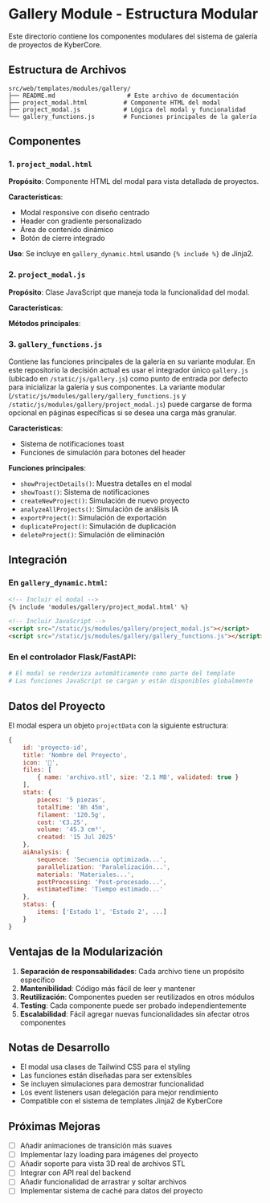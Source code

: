 # Gallery Module - Estructura Modular

Este directorio contiene los componentes modulares del sistema de galería de proyectos de KyberCore.

## Estructura de Archivos

```
src/web/templates/modules/gallery/
├── README.md                    # Este archivo de documentación
├── project_modal.html          # Componente HTML del modal
├── project_modal.js            # Lógica del modal y funcionalidad
└── gallery_functions.js        # Funciones principales de la galería
```

## Componentes

### 1. `project_modal.html`
**Propósito**: Componente HTML del modal para vista detallada de proyectos.

**Características**:
- Modal responsive con diseño centrado
- Header con gradiente personalizado
- Área de contenido dinámico
- Botón de cierre integrado

**Uso**: Se incluye en `gallery_dynamic.html` usando `{% include %}` de Jinja2.

### 2. `project_modal.js`
**Propósito**: Clase JavaScript que maneja toda la funcionalidad del modal.

**Características**:

**Métodos principales**:

### 3. `gallery_functions.js`
Contiene las funciones principales de la galería en su variante modular. En este repositorio la decisión actual es usar el integrador único `gallery.js` (ubicado en `/static/js/gallery.js`) como punto de entrada por defecto para inicializar la galería y sus componentes. La variante modular (`/static/js/modules/gallery/gallery_functions.js` y `/static/js/modules/gallery/project_modal.js`) puede cargarse de forma opcional en páginas específicas si se desea una carga más granular.

**Características**:
- Sistema de notificaciones toast
- Funciones de simulación para botones del header

**Funciones principales**:
- `showProjectDetails()`: Muestra detalles en el modal
- `showToast()`: Sistema de notificaciones
- `createNewProject()`: Simulación de nuevo proyecto
- `analyzeAllProjects()`: Simulación de análisis IA
- `exportProject()`: Simulación de exportación
- `duplicateProject()`: Simulación de duplicación
- `deleteProject()`: Simulación de eliminación

## Integración

### En `gallery_dynamic.html`:

```html
<!-- Incluir el modal -->
{% include 'modules/gallery/project_modal.html' %}

<!-- Incluir JavaScript -->
<script src="/static/js/modules/gallery/project_modal.js"></script>
<script src="/static/js/modules/gallery/gallery_functions.js"></script>
```

### En el controlador Flask/FastAPI:

```python
# El modal se renderiza automáticamente como parte del template
# Las funciones JavaScript se cargan y están disponibles globalmente
```

## Datos del Proyecto

El modal espera un objeto `projectData` con la siguiente estructura:

```javascript
{
    id: 'proyecto-id',
    title: 'Nombre del Proyecto',
    icon: '📁',
    files: [
        { name: 'archivo.stl', size: '2.1 MB', validated: true }
    ],
    stats: {
        pieces: '5 piezas',
        totalTime: '8h 45m',
        filament: '120.5g',
        cost: '€3.25',
        volume: '45.3 cm³',
        created: '15 Jul 2025'
    },
    aiAnalysis: {
        sequence: 'Secuencia optimizada...',
        parallelization: 'Paralelización...',
        materials: 'Materiales...',
        postProcessing: 'Post-procesado...',
        estimatedTime: 'Tiempo estimado...'
    },
    status: {
        items: ['Estado 1', 'Estado 2', ...]
    }
}
```

## Ventajas de la Modularización

1. **Separación de responsabilidades**: Cada archivo tiene un propósito específico
2. **Mantenibilidad**: Código más fácil de leer y mantener
3. **Reutilización**: Componentes pueden ser reutilizados en otros módulos
4. **Testing**: Cada componente puede ser probado independientemente
5. **Escalabilidad**: Fácil agregar nuevas funcionalidades sin afectar otros componentes

## Notas de Desarrollo

- El modal usa clases de Tailwind CSS para el styling
- Las funciones están diseñadas para ser extensibles
- Se incluyen simulaciones para demostrar funcionalidad
- Los event listeners usan delegación para mejor rendimiento
- Compatible con el sistema de templates Jinja2 de KyberCore

## Próximas Mejoras

- [ ] Añadir animaciones de transición más suaves
- [ ] Implementar lazy loading para imágenes del proyecto
- [ ] Añadir soporte para vista 3D real de archivos STL
- [ ] Integrar con API real del backend
- [ ] Añadir funcionalidad de arrastrar y soltar archivos
- [ ] Implementar sistema de caché para datos del proyecto
